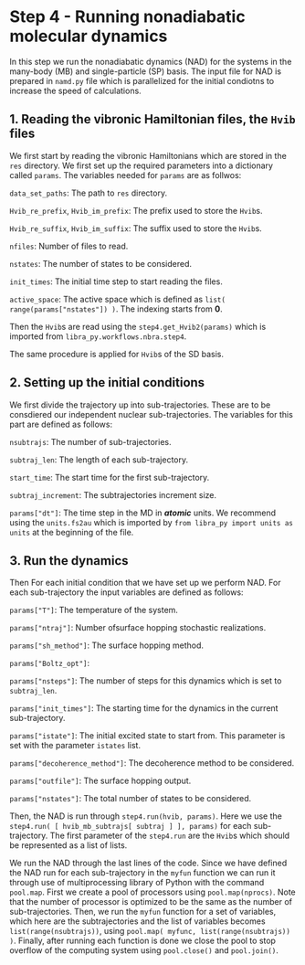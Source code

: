 # Step 4 - Running nonadiabatic molecular dynamics

In this step we run the nonadiabatic dynamics (NAD) for the systems in the many-body (MB) and single-particle (SP) basis. The input file for NAD is prepared in `namd.py` file which is parallelized for the initial condiotns to increase the speed of calculations. 

## 1. Reading the vibronic Hamiltonian files, the `Hvib` files

We first start by reading the vibronic Hamiltonians which are stored in the `res` directory. We first set up the required parameters into a dictionary called `params`. The variables needed for `params` are as follwos:

`data_set_paths`: The path to `res` directory.

`Hvib_re_prefix`, `Hvib_im_prefix`: The prefix used to store the `Hvib`s.

`Hvib_re_suffix`, `Hvib_im_suffix`: The suffix used to store the `Hvib`s.

`nfiles`: Number of files to read.

`nstates`: The number of states to be considered.

`init_times`: The initial time step to start reading the files.

`active_space`: The active space which is defined as `list( range(params["nstates"]) )`. The indexing starts from **0**.

Then the `Hvib`s are read using the `step4.get_Hvib2(params)` which is imported from `libra_py.workflows.nbra.step4`.

The same procedure is applied for `Hvib`s of the SD basis. 

## 2. Setting up the initial conditions

We first divide the trajectory up into sub-trajectories. These are to be consdiered our independent nuclear sub-trajectories. The variables for this part are defined as follows:

`nsubtrajs`: The number of sub-trajectories.

`subtraj_len`: The length of each sub-trajectory.

`start_time`: The start time for the first sub-trajectory.

`subtraj_increment`: The subtrajectories increment size.

`params["dt"]`: The time step in the MD in **_atomic_** units. We recommend using the `units.fs2au` which is imported by `from libra_py import units as units` at the beginning of the file.

## 3. Run the dynamics 

Then For each initial condition that we have set up we perform NAD. For each sub-trajectory the input variables are defined as follows:

`params["T"]`: The temperature of the system.
    
`params["ntraj"]`: Number ofsurface hopping stochastic realizations.

`params["sh_method"]`: The surface hopping method.

`params["Boltz_opt"]`: 

`params["nsteps"]`: The number of steps for this dynamics which is set to `subtraj_len`.
 
 `params["init_times"]`: The starting time for the dynamics in the current sub-trajectory.
 
 `params["istate"]`: The initial excited state to start from. This parameter is set with the parameter `istates` list.
 
 `params["decoherence_method"]`: The decoherence method to be considered. 
 
 `params["outfile"]`: The surface hopping output.
 
 `params["nstates"]`: The total number of states to be considered.
 
 Then, the NAD is run through `step4.run(hvib, params)`. Here we use the `step4.run( [ hvib_mb_subtrajs[ subtraj ] ], params)` for each sub-trajectory. The first parameter of the `step4.run` are the `Hvib`s which should be represented as a list of lists.
 
 We run the NAD through the last lines of the code. Since we have defined the NAD run for each sub-trajectory in the `myfun` function we can run it through use of multiprocessing library of Python with the command `pool.map`. First we create a pool of processors using `pool.map(nprocs)`. Note that the number of processor is optimized to be the same as the number of sub-trajectories. Then, we run the `myfun` function for a set of variables, which here are the subtrajectories and the list of variables becomes `list(range(nsubtrajs))`, using `pool.map( myfunc, list(range(nsubtrajs)) )`. Finally, after running each function is done we close the pool to stop overflow of the computing system using `pool.close()` and `pool.join()`.
 
 
 
 
 

